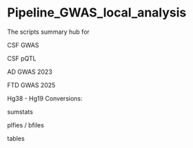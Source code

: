 # Pipeline_GWAS_local_analysis


The scripts summary hub for


CSF GWAS 


CSF pQTL


AD GWAS 2023


FTD GWAS 2025



Hg38 - Hg19 Conversions:

sumstats


plfies / bfiles


tables












